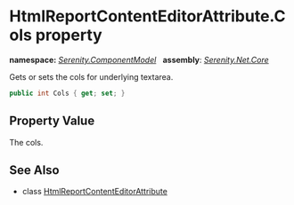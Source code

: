 # HtmlReportContentEditorAttribute.Cols property
**namespace:** *[Serenity.ComponentModel](../../README.md#serenity.componentmodel-namespace)*   **assembly**: *[Serenity.Net.Core](../../README.md)*

Gets or sets the cols for underlying textarea.

```csharp
public int Cols { get; set; }
```

## Property Value

The cols.

## See Also

* class [HtmlReportContentEditorAttribute](../HtmlReportContentEditorAttribute.md)